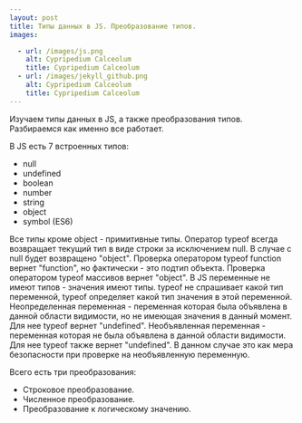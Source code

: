 ```yaml
---
layout: post
title: Типы данных в JS. Преобразование типов.
images:

  - url: /images/js.png
    alt: Cypripedium Calceolum
    title: Cypripedium Calceolum
  - url: /images/jekyll_github.png
    alt: Cypripedium Calceolum
    title: Cypripedium Calceolum
---
```

Изучаем типы данных в JS, а также преобразования типов. Разбираемся как именно все работает.

В JS есть 7 встроенных типов:


* null
* undefined
* boolean
* number 
* string
* object
* symbol (ES6)

Все типы кроме object - примитивные типы. Оператор typeof всегда возвращает текущий тип в виде строки за исключением null. В случае с null будет возвращено "object".
Проверка оператором typeof function вернет "function", но фактически - это подтип объекта. Проверка оператором typeof массивов вернет "object".
В JS переменные не имеют типов - значения имеют типы. typeof не спрашивает какой тип переменной, typeof определяет какой тип значения в этой переменной.
Неопределенная переменная - переменная которая была объявлена в данной области видимости, но не имеющая значения в данный момент. Для нее typeof вернет "undefined".
Необъявленная переменная - переменная которая не была объявлена в данной области видимости. Для нее typeof также вернет "undefined".
В данном случае это как мера безопасности при проверке на необъявленную переменную.

Всего есть три преобразования:

* Строковое преобразование.
* Численное преобразование.
* Преобразование к логическому значению.